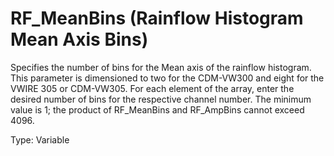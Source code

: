 # RF_MeanBins (Rainflow Histogram Mean Axis Bins)

Specifies the number of bins for the Mean axis of the rainflow histogram. This parameter is dimensioned to two for the CDM-VW300 and eight for the VWIRE 305 or CDM-VW305. For each element of the array, enter the desired number of bins for the respective channel number. The minimum value is 1; the product of RF_MeanBins and RF_AmpBins cannot exceed 4096.

Type: Variable
